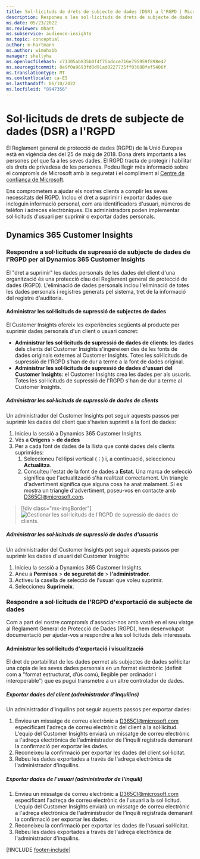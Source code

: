 ```yaml
---
title: Sol·licituds de drets de subjecte de dades (DSR) a l'RGPD | MicrosoftDocs
description: Responeu a les sol·licituds de drets de subjecte de dades per al Dynamics 365 Customer Insights.
ms.date: 05/23/2022
ms.reviewer: mhart
ms.subservice: audience-insights
ms.topic: conceptual
author: m-hartmann
ms.author: wimohabb
manager: shellyha
ms.openlocfilehash: c71305ab835b0f4f75adcce716e795959f898e47
ms.sourcegitcommit: 8e9f0a9693fd8d91ad0227735ff03688fef5406f
ms.translationtype: MT
ms.contentlocale: ca-ES
ms.lasthandoff: 06/10/2022
ms.locfileid: "8947356"
---
```

# <a name="data-subject-rights-dsr-requests-under-gdpr"></a>Sol·licituds de drets de subjecte de dades (DSR) a l'RGPD

El Reglament general de protecció de dades (RGPD) de la Unió Europea està en vigència des del 25 de maig de 2018. Dona drets importants a les persones pel que fa a les seves dades. El RGPD tracta de protegir i habilitar els drets de privadesa de les persones. Podeu llegir més informació sobre el compromís de Microsoft amb la seguretat i el compliment al [Centre de confiança de Microsoft](https://www.microsoft.com/trust-center).

Ens comprometem a ajudar els nostres clients a complir les seves necessitats del RGPD. Inclou el dret a suprimir i exportar dades que incloguin informació personal, com ara identificadors d'usuari, números de telèfon i adreces electròniques. Els administradors poden implementar sol·licituds d'usuari per suprimir o exportar dades personals.

## <a name="dynamics-365-customer-insights"></a>Dynamics 365 Customer Insights

### <a name="responding-to-gdpr-data-subject-delete-requests-for-dynamics-365-customer-insights"></a>Respondre a sol·licituds de supressió de subjecte de dades de l'RGPD per al Dynamics 365 Customer Insights

El "dret a suprimir" les dades personals de les dades del client d'una organització és una protecció clau del Reglament general de protecció de dades (RGPD). L'eliminació de dades personals inclou l'eliminació de totes les dades personals i registres generats pel sistema, tret de la informació del registre d'auditoria.

#### <a name="manage-data-subject-delete-requests"></a>Administrar les sol·licituds de supressió de subjectes de dades

El Customer Insights ofereix les experiències següents al producte per suprimir dades personals d'un client o usuari concret:

- **Administrar les sol·licituds de supressió de dades de clients**: les dades dels clients del Customer Insights s'ingereixen des de les fonts de dades originals externes al Customer Insights. Totes les sol·licituds de supressió de l'RGPD s'han de dur a terme a la font de dades original.
- **Administrar les sol·licituds de supressió de dades d'usuari del Customer Insights**: el Customer Insights crea les dades per als usuaris. Totes les sol·licituds de supressió de l'RGPD s'han de dur a terme al Customer Insights.

##### <a name="manage-requests-to-delete-customer-data"></a>Administrar les sol·licituds de supressió de dades de clients

Un administrador del Customer Insights pot seguir aquests passos per suprimir les dades del client que s'havien suprimit a la font de dades:

1. Inicieu la sessió a Dynamics 365 Customer Insights.
2. Vés a **Orígens** > **de dades**
3. Per a cada font de dades de la llista que conté dades dels clients suprimides:
   1. Seleccioneu l'el·lipsi vertical (&vellip;) i, a continuació, seleccioneu **Actualitza**.
   2. Consulteu l'estat de la font de dades a **Estat**. Una marca de selecció significa que l'actualització s'ha realitzat correctament. Un triangle d'advertiment significa que alguna cosa ha anat malament. Si es mostra un triangle d'advertiment, poseu-vos en contacte amb D365CI@microsoft.com.

> [!div class="mx-imgBorder"]
> ![Gestionar les sol·licituds de l'RGPD de supressió de dades de clients.](media/gdpr-data-sources.png "Gestionar les sol·licituds de l'RGPD de supressió de dades de clients")

##### <a name="manage-delete-requests-for-user-data"></a>Administrar les sol·licituds de supressió de dades d'usuaris

Un administrador del Customer Insights pot seguir aquests passos per suprimir les dades d'usuari del Customer Insights:

1. Inicieu la sessió a Dynamics 365 Customer Insights.
2. Aneu a **Permisos** > **de seguretat de** > **l'administrador**.
3. Activeu la casella de selecció de l'usuari que voleu suprimir.
4. Seleccioneu **Suprimeix**.

### <a name="responding-to-gdpr-data-subject-export-requests"></a>Respondre a sol·licituds de l'RGPD d'exportació de subjecte de dades

Com a part del nostre compromís d'associar-nos amb vostè en el seu viatge al Reglament General de Protecció de Dades (RGPD), hem desenvolupat documentació per ajudar-vos a respondre a les sol·licituds dels interessats.

#### <a name="manage-export-and-view-requests"></a>Administrar les sol·licituds d'exportació i visualització

El dret de portabilitat de les dades permet als subjectes de dades sol·licitar una còpia de les seves dades personals en un format electrònic (definit com a "format estructurat, d’ús comú, llegible per ordinador i interoperable”) que es pugui transmetre a un altre controlador de dades.

##### <a name="export-customer-data-tenant-admin"></a>Exportar dades del client (administrador d'inquilins)

Un administrador d'inquilins pot seguir aquests passos per exportar dades:

1. Envieu un missatge de correu electrònic a D365CI@microsoft.com especificant l'adreça de correu electrònic del client a la sol·licitud. L'equip del Customer Insights enviarà un missatge de correu electrònic a l'adreça electrònica de l'administrador de l'inquilí registrada demanant la confirmació per exportar les dades.
2. Reconeixeu la confirmació per exportar les dades del client sol·licitat.
3. Rebeu les dades exportades a través de l'adreça electrònica de l'administrador d'inquilins.

##### <a name="export-user-data-tenant-admin"></a>Exportar dades de l'usuari (administrador de l'inquilí)

1. Envieu un missatge de correu electrònic a D365CI@microsoft.com especificant l'adreça de correu electrònic de l'usuari a la sol·licitud. L'equip del Customer Insights enviarà un missatge de correu electrònic a l'adreça electrònica de l'administrador de l'inquilí registrada demanant la confirmació per exportar les dades.
2. Reconeixeu la confirmació per exportar les dades de l'usuari sol·licitat.
3. Rebeu les dades exportades a través de l'adreça electrònica de l'administrador d'inquilins.

[!INCLUDE [footer-include](includes/footer-banner.md)]